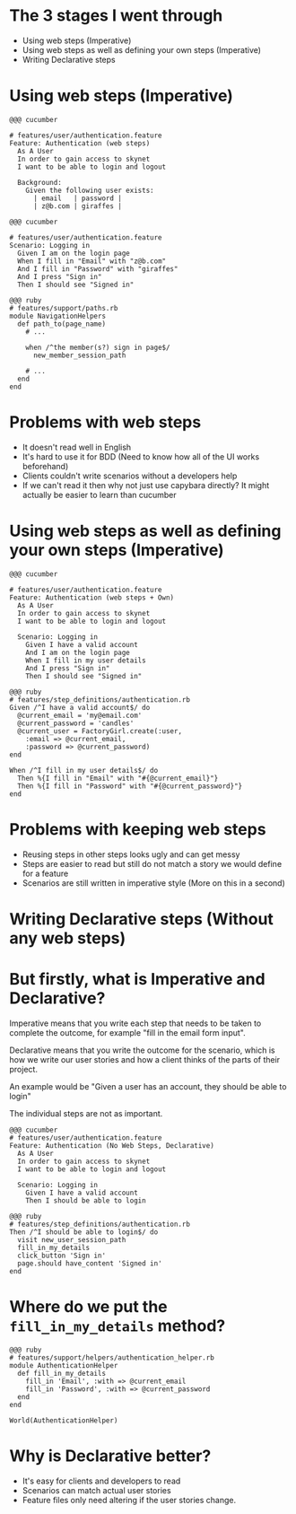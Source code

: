 <!SLIDE usage-title>
# The 3 stages I went through

* Using web steps (Imperative)
* Using web steps as well as defining your own steps (Imperative)
* Writing Declarative steps

<!SLIDE usage-learner-title>
# Using web steps (Imperative)

<!SLIDE usage-learner-example>
    @@@ cucumber

    # features/user/authentication.feature
    Feature: Authentication (web steps)
      As A User
      In order to gain access to skynet
      I want to be able to login and logout

      Background:
        Given the following user exists:
          | email   | password |
          | z@b.com | giraffes |

<!SLIDE usage-learner-example-1b>
    @@@ cucumber

    # features/user/authentication.feature
    Scenario: Logging in
      Given I am on the login page
      When I fill in "Email" with "z@b.com"
      And I fill in "Password" with "giraffes"
      And I press "Sign in"
      Then I should see "Signed in"

<!SLIDE usage-learner-example-2>
    @@@ ruby
    # features/support/paths.rb
    module NavigationHelpers
      def path_to(page_name)
        # ...

        when /^the member(s?) sign in page$/
          new_member_session_path

        # ...
      end
    end

<!SLIDE usage-learner-example-3>
# Problems with web steps

* It doesn't read well in English
* It's hard to use it for BDD (Need to know how all of the UI works beforehand)
* Clients couldn't write scenarios without a developers help
* If we can't read it then why not just use capybara directly? It might actually be easier to
  learn than cucumber


<!SLIDE usage-own-title>
# Using web steps as well as defining your own steps (Imperative)
<!SLIDE usage-example>
    @@@ cucumber

    # features/user/authentication.feature
    Feature: Authentication (web steps + Own)
      As A User
      In order to gain access to skynet
      I want to be able to login and logout

      Scenario: Logging in
        Given I have a valid account
        And I am on the login page
        When I fill in my user details
        And I press "Sign in"
        Then I should see "Signed in"
<!SLIDE usage-example-2>
    @@@ ruby
    # features/step_definitions/authentication.rb
    Given /^I have a valid account$/ do
      @current_email = 'my@email.com'
      @current_password = 'candles'
      @current_user = FactoryGirl.create(:user,
        :email => @current_email,
        :password => @current_password)
    end

    When /^I fill in my user details$/ do
      Then %{I fill in "Email" with "#{@current_email}"}
      Then %{I fill in "Password" with "#{@current_password}"}
    end

<!SLIDE usage-example-3>
# Problems with keeping web steps

* Reusing steps in other steps looks ugly and can get messy
* Steps are easier to read but still do not match a story we would
  define for a feature
* Scenarios are still written in imperative style (More on this in a
  second)

<!SLIDE declarative-own-title>
# Writing Declarative steps (Without any web steps)

<!SLIDE declarative-own-example>
# But firstly, what is Imperative and Declarative?
<!SLIDE declarative-own-example-2>
Imperative means that you write each step that needs to be taken to
complete the outcome, for example "fill in the email form input".
<!SLIDE declarative-own-example-3>
Declarative means that you write the outcome for the scenario,
which is how we write our user stories and how a client thinks of the
parts of their project.

An example would be "Given a user has an
account, they should be able to login"

The individual steps are not as important.

<!SLIDE declarative-own-example-4>

    @@@ cucumber
    # features/user/authentication.feature
    Feature: Authentication (No Web Steps, Declarative)
      As A User
      In order to gain access to skynet
      I want to be able to login and logout

      Scenario: Logging in
        Given I have a valid account
        Then I should be able to login

<!SLIDE declarative-own-example-5>
    @@@ ruby
    # features/step_definitions/authentication.rb
    Then /^I should be able to login$/ do
      visit new_user_session_path
      fill_in_my_details
      click_button 'Sign in'
      page.should have_content 'Signed in'
    end

<!SLIDE declarative-own-example-6>
# Where do we put the `fill_in_my_details` method?

<!SLIDE declarative-own-example-6>
    @@@ ruby
    # features/support/helpers/authentication_helper.rb
    module AuthenticationHelper
      def fill_in_my_details
        fill_in 'Email', :with => @current_email
        fill_in 'Password', :with => @current_password
      end
    end

    World(AuthenticationHelper)

<!SLIDE declarative-own-example-7>
# Why is Declarative better?

* It's easy for clients and developers to read
* Scenarios can match actual user stories
* Feature files only need altering if the user stories change.
